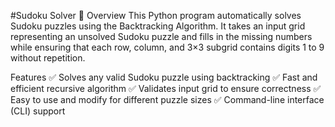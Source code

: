 #Sudoku Solver 🧩
Overview
This Python program automatically solves Sudoku puzzles using the Backtracking Algorithm. It takes an input grid representing an unsolved Sudoku puzzle and fills in the missing numbers while ensuring that each row, column, and 3×3 subgrid contains digits 1 to 9 without repetition.

Features
✅ Solves any valid Sudoku puzzle using backtracking
✅ Fast and efficient recursive algorithm
✅ Validates input grid to ensure correctness
✅ Easy to use and modify for different puzzle sizes
✅ Command-line interface (CLI) support
